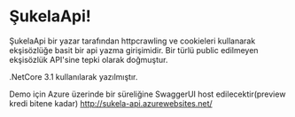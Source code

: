 # ŞukelaApi!

ŞukelaApi bir yazar tarafından httpcrawling ve cookieleri kullanarak ekşisözlüğe basit bir api yazma girişimidir. Bir türlü public edilmeyen ekşisözlük API'sine tepki olarak doğmuştur.

.NetCore 3.1 kullanılarak yazılmıştır. 

Demo için Azure üzerinde bir süreliğine SwaggerUI host edilecektir(preview kredi bitene kadar)
http://sukela-api.azurewebsites.net/
